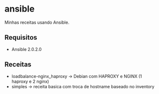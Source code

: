 ansible 
=======

Minhas receitas usando Ansible. 

## Requisitos
* Ansible 2.0.2.0

## Receitas

* loadbalance-nginx_haproxy -> Debian com HAPROXY e NGINX (1 haproxy e 2 nginx)
* simples -> receita basica com troca de hostname baseado no inventory
